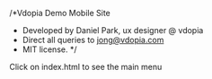 /*Vdopia Demo Mobile Site
* Developed by Daniel Park, ux designer @ vdopia
* Direct all queries to jong@vdopia.com
* MIT license.
*/

Click on index.html to see the main menu




